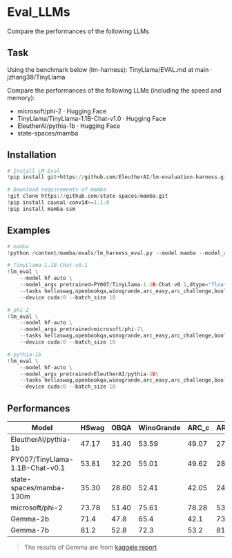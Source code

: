 # Eval_LLMs
Compare the performances of the following LLMs

## Task
Using the benchmark below (lm-harness):
TinyLlama/EVAL.md at main · jzhang38/TinyLlama 

Compare the performances of the following LLMs (including the speed and memory):
- microsoft/phi-2 · Hugging Face
- TinyLlama/TinyLlama-1.1B-Chat-v1.0 · Hugging Face
- EleutherAI/pythia-1b · Hugging Face
- state-spaces/mamba 

## Installation
```python
# Install LM-Eval
!pip install git+https://github.com/EleutherAI/lm-evaluation-harness.git@big-refactor

# Download requirements of mamba 
!git clone https://github.com/state-spaces/mamba.git
!pip install causal-conv1d>=1.1.0
!pip install mamba-ssm
```

## Examples
```python
# mamba
!python /content/mamba/evals/lm_harness_eval.py --model mamba --model_args pretrained=state-spaces/mamba-130m --tasks hellaswag,openbookqa,winogrande,arc_easy,arc_challenge,boolq,piqa --device cuda:0 --batch_size 10 

# TinyLlama-1.1B-Chat-v0.1
!lm_eval \
    --model hf-auto \
    --model_args pretrained=PY007/TinyLlama-1.1B-Chat-v0.1,dtype="float" \
    --tasks hellaswag,openbookqa,winogrande,arc_easy,arc_challenge,boolq,piqa\
    --device cuda:0 --batch_size 10

# phi-2
!lm_eval \
    --model hf-auto \
    --model_args pretrained=microsoft/phi-2\
    --tasks hellaswag,openbookqa,winogrande,arc_easy,arc_challenge,boolq,piqa\
    --device cuda:0 --batch_size 10

# pythia-1b
!lm_eval \
    --model hf-auto \
    --model_args pretrained=EleutherAI/pythia-1b\
    --tasks hellaswag,openbookqa,winogrande,arc_easy,arc_challenge,boolq,piqa\
    --device cuda:0 --batch_size 10
```
## Performances
| Model                                         | HSwag | OBQA | WinoGrande | ARC_c | ARC_e | boolq | piqa | avg   |
|-----------------------------------------------|-------|------|---------|-------|-------|-------|------|-------|
| EleutherAI/pythia-1b                | 47.17 | 31.40 | 53.59   | 49.07 | 27.05 | 69.4 |  |  |
| PY007/TinyLlama-1.1B-Chat-v0.1      | 53.81 | 32.20 | 55.01   | 49.62 | 28.67 | 58.04 | 69.64| 49.57 |
| state-spaces/mamba-130m                | 35.30 | 28.60 | 52.41   | 42.05 | 24.23 | 55.14 | 63.33| 43.01 |
| microsoft/phi-2                     | 73.78 | 51.40 | 75.61   | 78.28 | 53.92 | 83.55 | 79.22| 70.82 |
| Gemma-2b                              | 71.4  | 47.8  | 65.4       | 42.1  | 73.2  | 69.4  | 77.3  | 63.8  |
| Gemma-7b                              | 81.2  | 52.8  | 72.3       | 53.2  | 81.5  | 83.2  | 81.2  | 72.2  |

> The results of Gemma are from [kaggele report](https://www.kaggle.com/models/google/gemma?postConsentAction=explore)

<!-- mamba (pretrained=state-spaces/mamba-130m), gen_kwargs: (), limit: None, num_fewshot: None, batch_size: 10
|    Tasks    |Version|Filter|n-shot| Metric |Value |   |Stderr|
|-------------|-------|------|-----:|--------|-----:|---|-----:|
|arc_challenge|Yaml   |none  |     0|acc     |0.1962|±  |0.0116|
|             |       |none  |     0|acc_norm|0.2423|±  |0.0125|
|arc_easy     |Yaml   |none  |     0|acc     |0.4798|±  |0.0103|
|             |       |none  |     0|acc_norm|0.4205|±  |0.0101|
|boolq        |Yaml   |none  |     0|acc     |0.5514|±  |0.0087|
|hellaswag    |Yaml   |none  |     0|acc     |0.3078|±  |0.0046|
|             |       |none  |     0|acc_norm|0.3530|±  |0.0048|
|openbookqa   |Yaml   |none  |     0|acc     |0.1680|±  |0.0167|
|             |       |none  |     0|acc_norm|0.2860|±  |0.0202|
|piqa         |Yaml   |none  |     0|acc     |0.6469|±  |0.0112|
|             |       |none  |     0|acc_norm|0.6333|±  |0.0112|
|winogrande   |Yaml   |none  |     0|acc     |0.5241|±  |0.0140|

hf-auto (pretrained=microsoft/phi-2), gen_kwargs: (), limit: None, num_fewshot: None, batch_size: 10
|    Tasks    |Version|Filter|n-shot| Metric |Value |   |Stderr|
|-------------|-------|------|-----:|--------|-----:|---|-----:|
|arc_challenge|Yaml   |none  |     0|acc     |0.5290|±  |0.0146|
|             |       |none  |     0|acc_norm|0.5392|±  |0.0146|
|arc_easy     |Yaml   |none  |     0|acc     |0.8001|±  |0.0082|
|             |       |none  |     0|acc_norm|0.7828|±  |0.0085|
|boolq        |Yaml   |none  |     0|acc     |0.8355|±  |0.0065|
|hellaswag    |Yaml   |none  |     0|acc     |0.5577|±  |0.0050|
|             |       |none  |     0|acc_norm|0.7378|±  |0.0044|
|openbookqa   |Yaml   |none  |     0|acc     |0.4040|±  |0.0220|
|             |       |none  |     0|acc_norm|0.5140|±  |0.0224|
|piqa         |Yaml   |none  |     0|acc     |0.7862|±  |0.0096|
|             |       |none  |     0|acc_norm|0.7922|±  |0.0095|
|winogrande   |Yaml   |none  |     0|acc     |0.7561|±  |0.0121|


hf-auto (pretrained=EleutherAI/pythia-1b), gen_kwargs: (), limit: None, num_fewshot: None, batch_size: 1
|    Tasks    |Version|Filter|n-shot| Metric |Value |   |Stderr|
|-------------|-------|------|-----:|--------|-----:|---|-----:|
|arc_challenge|Yaml   |none  |     0|acc     |0.2432|±  |0.0125|
|             |       |none  |     0|acc_norm|0.2705|±  |0.0130|
|arc_easy     |Yaml   |none  |     0|acc     |0.5703|±  |0.0102|
|             |       |none  |     0|acc_norm|0.4907|±  |0.0103|
|boolq        |Yaml   |none  |     0|acc     |0.6080|±  |0.0085|
|hellaswag    |Yaml   |none  |     0|acc     |0.3773|±  |0.0048|
|             |       |none  |     0|acc_norm|0.4717|±  |0.0050|
|openbookqa   |Yaml   |none  |     0|acc     |0.1860|±  |0.0174|
|             |       |none  |     0|acc_norm|0.3140|±  |0.0208|
|piqa         |Yaml   |none  |     0|acc     |0.7084|±  |0.0106|
|             |       |none  |     0|acc_norm|0.6942|±  |0.0107|
|winogrande   |Yaml   |none  |     0|acc     |0.5359|±  |0.0140|


hf-auto (pretrained=PY007/TinyLlama-1.1B-Chat-v0.1,dtype=float), gen_kwargs: (), limit: None, num_fewshot: None, batch_size: 10
|    Tasks    |Version|Filter|n-shot| Metric |Value |   |Stderr|
|-------------|-------|------|-----:|--------|-----:|---|-----:|
|arc_challenge|Yaml   |none  |     0|acc     |0.2560|±  |0.0128|
|             |       |none  |     0|acc_norm|0.2867|±  |0.0132|
|arc_easy     |Yaml   |none  |     0|acc     |0.5341|±  |0.0102|
|             |       |none  |     0|acc_norm|0.4962|±  |0.0103|
|boolq        |Yaml   |none  |     0|acc     |0.5804|±  |0.0086|
|hellaswag    |Yaml   |none  |     0|acc     |0.4206|±  |0.0049|
|             |       |none  |     0|acc_norm|0.5381|±  |0.0050|
|openbookqa   |Yaml   |none  |     0|acc     |0.2520|±  |0.0194|
|             |       |none  |     0|acc_norm|0.3220|±  |0.0209|
|piqa         |Yaml   |none  |     0|acc     |0.6959|±  |0.0107|
|             |       |none  |     0|acc_norm|0.6964|±  |0.0107|
|winogrande   |Yaml   |none  |     0|acc     |0.5501|±  |0.0140| -->
